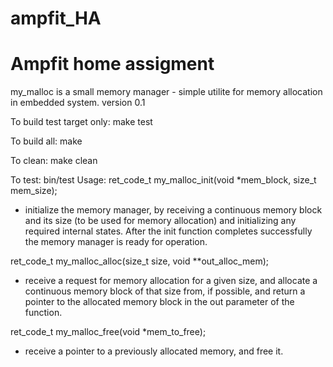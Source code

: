 # ampfit_HA
# Ampfit home assigment
my_malloc is a small memory manager - simple utilite for memory allocation in embedded system.
version 0.1

To build test target only:
    make test

To build all:
    make

To clean:
    make clean

To test:
        bin/test
Usage:
ret_code_t my_malloc_init(void *mem_block, size_t mem_size);
- initialize the memory manager, by receiving a continuous memory block and its size (to be used for memory allocation) and
initializing any required internal states. After the init function completes successfully
the memory manager is ready for operation.

ret_code_t my_malloc_alloc(size_t size, void **out_alloc_mem);
- receive a request for memory allocation for a given size,
and allocate a continuous memory block of that size from, if possible,
and return a pointer to the allocated memory block in the out parameter of the
function.

ret_code_t my_malloc_free(void *mem_to_free);
- receive a pointer to a previously allocated memory, and free it.

